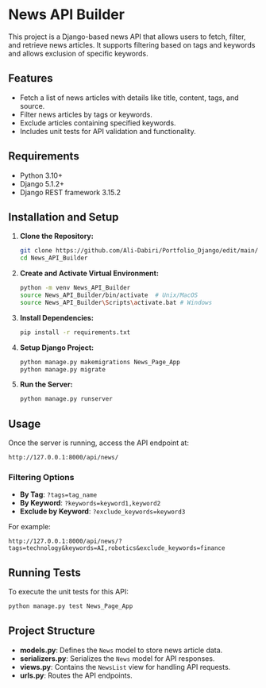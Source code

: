 
# News API Builder

This project is a Django-based news API that allows users to fetch, filter, and retrieve news articles. It supports filtering based on tags and keywords and allows exclusion of specific keywords.

## Features

- Fetch a list of news articles with details like title, content, tags, and source.
- Filter news articles by tags or keywords.
- Exclude articles containing specified keywords.
- Includes unit tests for API validation and functionality.

## Requirements

- Python 3.10+
- Django 5.1.2+
- Django REST framework 3.15.2

## Installation and Setup

1. **Clone the Repository:**
   ```bash
   git clone https://github.com/Ali-Dabiri/Portfolio_Django/edit/main/News_Pipeline/News_API_Builder
   cd News_API_Builder
   ```

2. **Create and Activate Virtual Environment:**
   ```bash
   python -m venv News_API_Builder
   source News_API_Builder/bin/activate  # Unix/MacOS
   source News_API_Builder\Scripts\activate.bat # Windows
   ```

3. **Install Dependencies:**
   ```bash
   pip install -r requirements.txt
   ```

4. **Setup Django Project:**
   ```bash
   python manage.py makemigrations News_Page_App
   python manage.py migrate
   ```

5. **Run the Server:**
   ```bash
   python manage.py runserver
   ```

## Usage

Once the server is running, access the API endpoint at:

```
http://127.0.0.1:8000/api/news/
```

### Filtering Options

- **By Tag**: `?tags=tag_name`
- **By Keyword**: `?keywords=keyword1,keyword2`
- **Exclude by Keyword**: `?exclude_keywords=keyword3`

For example:
```
http://127.0.0.1:8000/api/news/?tags=technology&keywords=AI,robotics&exclude_keywords=finance
```

## Running Tests

To execute the unit tests for this API:

```bash
python manage.py test News_Page_App
```

## Project Structure

- **models.py**: Defines the `News` model to store news article data.
- **serializers.py**: Serializes the `News` model for API responses.
- **views.py**: Contains the `NewsList` view for handling API requests.
- **urls.py**: Routes the API endpoints.
